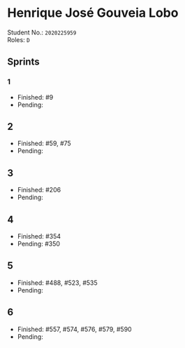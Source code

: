 # Henrique José Gouveia Lobo

Student No.: `2020225959`  
Roles: `D`

## Sprints

### 1

* Finished: #9
* Pending:

## 2

* Finished: #59, #75
* Pending:

## 3

* Finished: #206
* Pending:

## 4

* Finished: #354
* Pending: #350

## 5
* Finished: #488, #523, #535
* Pending:


## 6
* Finished: #557, #574, #576, #579, #590
* Pending: 
